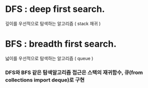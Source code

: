 # DFS : deep first search.

깊이를 우선적으로 탐색하는 알고리즘 ( stack 재귀 ) 

# BFS : breadth first search.

넓이를 우선적으로 탐색하는 알고리즘 ( queue )

### DFS와 BFS 같은 탐색알고리즘 접근은 스택의 재귀함수, 큐(from collections import deque)로 구현
